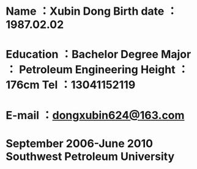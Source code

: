 # Name	：Xubin Dong	Birth date  ：1987.02.02
# Education	：Bachelor Degree	Major	： Petroleum Engineering Height	：176cm	Tel	：13041152119
# E-mail	：dongxubin624@163.com
# September 2006-June 2010	Southwest Petroleum University

